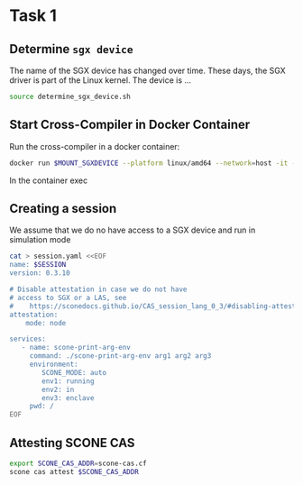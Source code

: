 # Task 1

## Determine `sgx device`

The name of the SGX device has changed over time. These days, the SGX driver is part of the Linux kernel. The device is ...

```bash
source determine_sgx_device.sh
```

## Start Cross-Compiler in Docker Container

Run the cross-compiler in a docker container:

```bash
docker run $MOUNT_SGXDEVICE --platform linux/amd64 --network=host -it -v `pwd`:/work registry.scontain.com/sconecuratedimages/crosscompilers bash
```

In the container exec

## Creating a session

We assume that we do no have access to a SGX device and run in simulation mode

```bash
cat > session.yaml <<EOF
name: $SESSION
version: 0.3.10

# Disable attestation in case we do not have
# access to SGX or a LAS, see
#    https://sconedocs.github.io/CAS_session_lang_0_3/#disabling-attestation
attestation:
    mode: node

services:
   - name: scone-print-arg-env
     command: ./scone-print-arg-env arg1 arg2 arg3
     environment:
        SCONE_MODE: auto
        env1: running
        env2: in
        env3: enclave
     pwd: /
EOF
```

## Attesting SCONE CAS

```bash
export SCONE_CAS_ADDR=scone-cas.cf
scone cas attest $SCONE_CAS_ADDR
```

